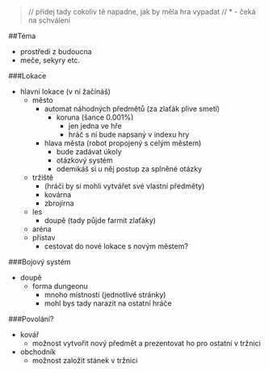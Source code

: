 >// přidej tady cokoliv tě napadne, jak by měla hra vypadat
>// * - čeká na schválení

##Téma
* prostředí z budoucna
* meče, sekyry etc.

###Lokace
* hlavní lokace (v ní žačínáš)
   * město
      * automat náhodných předmětů (za zlaťák plive smetí)
         * koruna (šance 0.001%)
            * jen jedna ve hře
            * hráč s ní bude napsaný v indexu hry
      * hlava města (robot propojený s celým městem)
        * bude zadávat úkoly
        * otázkový systém
        * odemikáš si u něj postup za splněné otázky
    * tržiště
      * (hráči by si mohli vytvářet své vlastní předměty)
      * kovárna
      * zbrojírna
  * les
    * doupě (tady půjde farmit zlaťáky)
  * aréna
  * přístav
    * cestovat do nové lokace s novým městem?

###Bojový systém
* doupě
  * forma dungeonu
    * mnoho místností (jednotlivé stránky)
    * mohl bys tady narazit na ostatní hráče        

###Povolání?
* kovář 
  * možnost vytvořit nový předmět a prezentovat ho pro ostatní v tržnici
* obchodník
  * možnost založit stánek v tržnici

